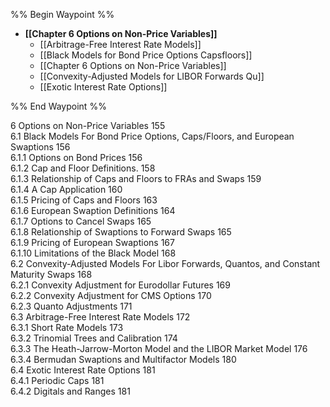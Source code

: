 %% Begin Waypoint %%
- **[[Chapter 6 Options on Non-Price Variables]]**
	- [[Arbitrage-Free Interest Rate Models]]
	- [[Black Models for Bond Price Options Capsfloors]]
	- [[Chapter 6 Options on Non-Price Variables]]
	- [[Convexity-Adjusted Models for LIBOR Forwards Qu]]
	- [[Exotic Interest Rate Options]]

%% End Waypoint %%

6 Options on Non-Price Variables 155  
6.1 Black Models For Bond Price Options, Caps/Floors, and European Swaptions 156   
6.1.1 Options on Bond Prices 156   
6.1.2 Cap and Floor Definitions. 158   
6.1.3 Relationship of Caps and Floors to FRAs and Swaps 159   
6.1.4 A Cap Application 160   
6.1.5 Pricing of Caps and Floors 163   
6.1.6 European Swaption Definitions 164   
6.1.7 Options to Cancel Swaps 165   
6.1.8 Relationship of Swaptions to Forward Swaps 165   
6.1.9 Pricing of European Swaptions 167   
6.1.10 Limitations of the Black Model 168   
6.2 Convexity-Adjusted Models For Libor Forwards, Quantos, and Constant Maturity Swaps 168   
6.2.1 Convexity Adjustment for Eurodollar Futures 169   
6.2.2 Convexity Adjustment for CMS Options 170   
6.2.3 Quanto Adjustments 171   
6.3 Arbitrage-Free Interest Rate Models 172   
6.3.1 Short Rate Models 173   
6.3.2 Trinomial Trees and Calibration 174   
6.3.3 The Heath-Jarrow-Morton Model and the LIBOR Market Model 176   
6.3.4 Bermudan Swaptions and Multifactor Models 180   
6.4 Exotic Interest Rate Options 181   
6.4.1 Periodic Caps 181   
6.4.2 Digitals and Ranges 181  

